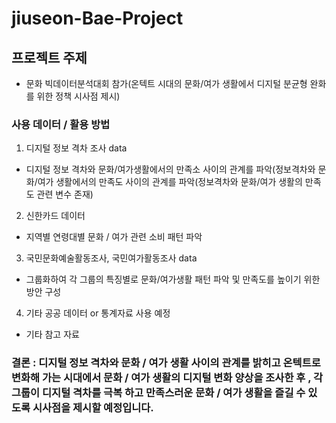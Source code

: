 # jiuseon-Bae-Project

## 프로젝트 주제
 - 문화 빅데이터분석대회 참가(온텍트 시대의 문화/여가 생활에서 디지털 분균형 완화를 위한 정책 시사점 제시)

### 사용 데이터 / 활용 방법
 1. 디지털 정보 격차 조사 data
 - 디지털 정보 격차와 문화/여가생활에서의 만족소 사이의 관계를 파악(정보격차와 문화/여가 생활에서의 만족도 사이의 관계를 파악(정보격차와 문화/여가 생활의 만족도 관련 변수 존재)
 2. 신한카드 데이터
  - 지역별 연령대별 문화 / 여가 관련 소비 패턴 파악
 3. 국민문화예술활동조사, 국민여가활동조사 data
  - 그룹화하여 각 그룹의 특징별로 문화/여가생활 패턴 파악 및 만족도를 높이기 위한 방안 구성
 4. 기타 공공 데이터 or 통계자료 사용 예정
  - 기타 참고 자료


### 결론 : 디지털 정보 격차와 문화 / 여가 생활 사이의 관계를 밝히고 온텍트로 변화해 가는 시대에서 문화 / 여가 생활의 디지털 변화 양상을 조사한 후 , 각 그룹이 디지털 격차를 극복 하고 만족스러운 문화 / 여가 생활을 즐길 수 있도록 시사점을 제시할 예정입니다. 
